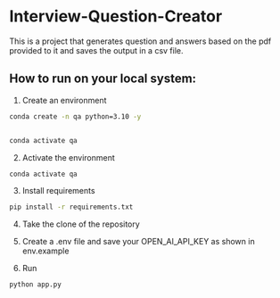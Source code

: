 # Interview-Question-Creator

This is a project that generates question and answers based on the pdf provided to it and saves the output in a csv file.

## How to run on your local system:


1. Create an environment

```bash
conda create -n qa python=3.10 -y


conda activate qa

```

2. Activate the environment

```bash
conda activate qa
```


3. Install requirements

```bash
pip install -r requirements.txt
```

4. Take the clone of the repository 

5. Create a .env file and save your OPEN_AI_API_KEY as shown in env.example

6. Run 

```bash
python app.py
```